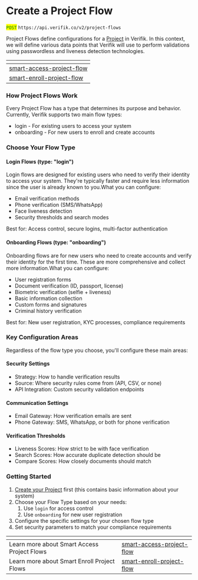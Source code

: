 # Create a Project Flow

<mark style="color:green;">`POST`</mark> `https://api.verifik.co/v2/project-flows`

Project Flows define configurations for a [Project](https://docs.verifik.co/resources/projects) in Verifik. In this context, we will define various data points that Verifik will use to perform validations using passwordless and liveness detection technologies.

<table data-card-size="large" data-view="cards"><thead><tr><th data-card-target data-type="content-ref"></th></tr></thead><tbody><tr><td><a href="create-a-project-flow/smart-access-project-flow">smart-access-project-flow</a></td></tr><tr><td><a href="create-a-project-flow/smart-enroll-project-flow">smart-enroll-project-flow</a></td></tr></tbody></table>

### How Project Flows Work

Every Project Flow has a type that determines its purpose and behavior. Currently, Verifik supports two main flow types:

* login - For existing users to access your system
* onboarding - For new users to enroll and create accounts

### Choose Your Flow Type

#### Login Flows (type: "login")

Login flows are designed for existing users who need to verify their identity to access your system. They're typically faster and require less information since the user is already known to you.What you can configure:

* Email verification methods
* Phone verification (SMS/WhatsApp)
* Face liveness detection
* Security thresholds and search modes

Best for: Access control, secure logins, multi-factor authentication

#### Onboarding Flows (type: "onboarding")

Onboarding flows are for new users who need to create accounts and verify their identity for the first time. These are more comprehensive and collect more information.What you can configure:

* User registration forms
* Document verification (ID, passport, license)
* Biometric verification (selfie + liveness)
* Basic information collection
* Custom forms and signatures
* Criminal history verification

Best for: New user registration, KYC processes, compliance requirements

### Key Configuration Areas

Regardless of the flow type you choose, you'll configure these main areas:

#### Security Settings

* Strategy: How to handle verification results
* Source: Where security rules come from (API, CSV, or none)
* API Integration: Custom security validation endpoints

#### Communication Settings

* Email Gateway: How verification emails are sent
* Phone Gateway: SMS, WhatsApp, or both for phone verification

#### Verification Thresholds

* Liveness Scores: How strict to be with face verification
* Search Scores: How accurate duplicate detection should be
* Compare Scores: How closely documents should match

### Getting Started

1. [Create your Project](https://docs.verifik.co/resources/projects/create-a-project) first (this contains basic information about your system)
2. Choose your Flow Type based on your needs:
   1. Use `login` for access control
   2. Use `onboarding` for new user registration
3. Configure the specific settings for your chosen flow type
4. Set security parameters to match your compliance requirements

<table data-card-size="large" data-view="cards"><thead><tr><th></th><th data-card-target data-type="content-ref"></th></tr></thead><tbody><tr><td>Learn more about Smart Access Project Flows</td><td><a href="create-a-project-flow/smart-access-project-flow">smart-access-project-flow</a></td></tr><tr><td>Learn more about Smart Enroll Project Flows</td><td><a href="create-a-project-flow/smart-enroll-project-flow">smart-enroll-project-flow</a></td></tr></tbody></table>
